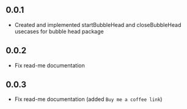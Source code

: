 ## 0.0.1

* Created and implemented startBubbleHead and closeBubbleHead usecases for bubble head package


## 0.0.2
* Fix read-me documentation

## 0.0.3
* Fix read-me documentation (added `Buy me a coffee link`)